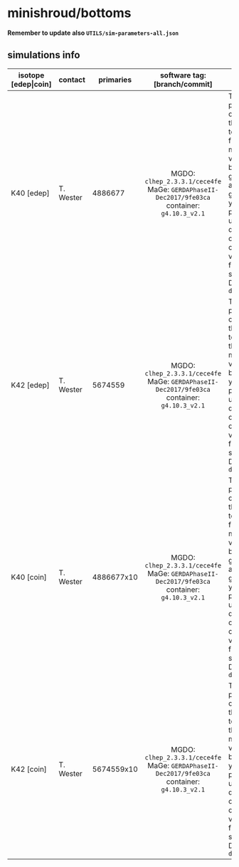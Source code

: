 # minishroud/bottoms
**Remember to update also `UTILS/sim-parameters-all.json`**

## simulations info

| isotope \[edep\|coin\] | contact     | primaries   | software tag: \[branch/commit\]                                                              | notes   |
| ---------------------- | ----------- | ---------   | :------------------------------------------------------------------------------------------: | ------- |
| K40    \[edep\]        | T. Wester   | 4886677     | MGDO: `clhep_2.3.3.1/cece4fe` MaGe: `GERDAPhaseII-Dec2017/9fe03ca` container: `g4.10.3_v2.1` | The number of primaries is calculated such that if you put together *all* the five parts in the minishroud volume (i.e. top, bottom, tub, glue_ring_bottom and glue_ring_top) you get 1E08 primaries uniformly distributed all over the complete volume. You can find also simulations with Decay0 under `dk0/` |
| K42    \[edep\]        | T. Wester   | 5674559     | MGDO: `clhep_2.3.3.1/cece4fe` MaGe: `GERDAPhaseII-Dec2017/9fe03ca` container: `g4.10.3_v2.1` | The number of primaries is calculated such that if you put together *all* the three parts in the minishroud volume (i.e. top, bottom and tub) you get 1E08 primaries uniformly distributed all over the complete volume. You can find also simulations with Decay0 under `dk0/` |
| K40    \[coin\]        | T. Wester   | 4886677x10  | MGDO: `clhep_2.3.3.1/cece4fe` MaGe: `GERDAPhaseII-Dec2017/9fe03ca` container: `g4.10.3_v2.1` | The number of primaries is calculated such that if you put together *all* the five parts in the minishroud volume (i.e. top, bottom, tub, glue_ring_bottom and glue_ring_top) you get 1E09 primaries uniformly distributed all over the complete volume. You can find also simulations with Decay0 under `dk0/` |
| K42    \[coin\]        | T. Wester   | 5674559x10  | MGDO: `clhep_2.3.3.1/cece4fe` MaGe: `GERDAPhaseII-Dec2017/9fe03ca` container: `g4.10.3_v2.1` | The number of primaries is calculated such that if you put together *all* the three parts in the minishroud volume (i.e. top, bottom and tub) you get 1E09 primaries uniformly distributed all over the complete volume. You can find also simulations with Decay0 under `dk0/` |
